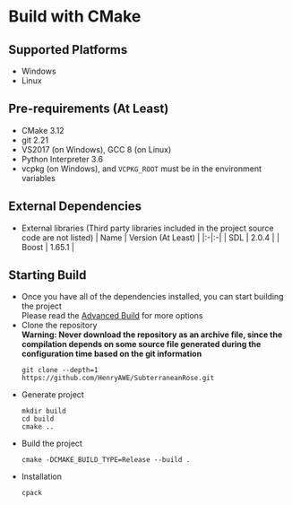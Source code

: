 # Build with CMake
## Supported Platforms
- Windows
- Linux

## Pre-requirements (At Least)
- CMake 3.12
- git 2.21
- VS2017 (on Windows), GCC 8 (on Linux)
- Python Interpreter 3.6
- vcpkg (on Windows), and `VCPKG_ROOT` must be in the environment variables

## External Dependencies
- External libraries (Third party libraries included in the project source code are not listed)
  | Name | Version (At Least) |
  |:-|:-|
  | SDL | 2.0.4 |
  | Boost | 1.65.1 |

## Starting Build
- Once you have all of the dependencies installed, you can start building the project  
  Please read the [Advanced Build](./advanced-build.md) for more options  
- Clone the repository  
  **Warning: Never download the repository as an archive file, since the compilation depends on some source file generated during the configuration time based on the git information**
  ```
  git clone --depth=1 https://github.com/HenryAWE/SubterraneanRose.git
  ```
- Generate project
  ```
  mkdir build
  cd build
  cmake ..
  ```
- Build the project
  ```
  cmake -DCMAKE_BUILD_TYPE=Release --build .
  ```
- Installation
  ```
  cpack
  ```
